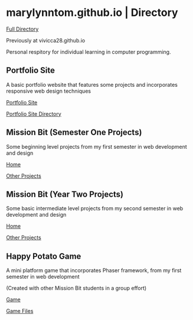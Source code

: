 # marylynntom.github.io | Directory

[Full Directory](https://github.com/marylynntom/marylynntom.gtihub.io)

Previously at vivicca28.github.io

Personal respitory for individual learning in computer programming.


## Portfolio Site

A basic portfolio website that features some projects and incorporates responsive web design techniques

[Portfolio Site](marylynntom.github.io/udacity)

[Portfolio Site Directory](www.github.com/marylynntom/marylynntom.github.io/tree/master/udacity)


## Mission Bit (Semester One Projects)

Some beginning level projects from my first semester in web development and design

[Home](marylynntom.github.io/missionbit)

[Other Projects](www.github.com/marylynntom/marylynntom.github.io/tree/master/missionbit)


## Mission Bit (Year Two Projects)

Some basic intermediate level projects from my second semester in web development and design

[Home](marylynntom.github.io/missionbit2)

[Other Projects](www.github.com/marylynntom/marylynntom.github.io/tree/master/missionbit2)


## Happy Potato Game

A mini platform game that incorporates Phaser framework, from my first semester in web development

(Created with other Mission Bit students in a group effort)

[Game](marylynntom.github.io/udacity)

[Game Files](www.github.com/marylynntom/marylynntom.github.io/tree/master/udacity)
